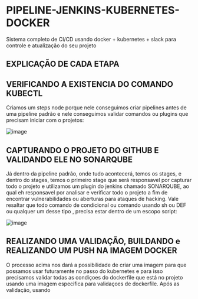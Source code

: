 # PIPELINE-JENKINS-KUBERNETES-DOCKER
Sistema completo de CI/CD usando docker + kubernetes + slack para controle e atualização do seu projeto

## EXPLICAÇÃO DE CADA ETAPA

## VERIFICANDO A EXISTENCIA DO COMANDO KUBECTL
  Criamos um steps node porque nele conseguimos criar pipelines antes de uma pipeline padrão e nele conseguimos validar comandos ou plugins que precisam iniciar com o projetos: 
  
![image](https://user-images.githubusercontent.com/37802657/129755479-ed508465-822b-4ab2-896c-ce6d81f18f51.png)

## CAPTURANDO O PROJETO DO GITHUB E VALIDANDO ELE NO SONARQUBE

  Já dentro da pipeline padrão, onde tudo acontecerá, temos os stages, e dentro do stages, temos o primeiro stage que será responsavel por capturar todo o projeto e utilizamos um plugin do jenkins chamado SONARQUBE, ao qual eh responsavel por analisar e verificar todo o projeto a fim de encontrar vulnerabilidades ou aberturas para ataques de hacking.
  Vale resaltar que todo comando de condicional ou comando usando sh ou DEF ou qualquer um desse tipo , precisa estar dentro de um escopo script:
  
  ![image](https://user-images.githubusercontent.com/37802657/129756534-ff50da9c-a0ed-468d-8ec2-26f22441dcc2.png)
  
## REALIZANDO UMA VALIDAÇÃO, BUILDANDO e REALIZANDO UM PUSH NA IMAGEM DOCKER

  O processo acima nos dará a possibilidade de criar uma imagem para que possamos usar futuramente no passo do kubernetes e para isso precisamos validar todas as condiçoes do dockerfile que está no projeto usando uma imagem especifica para validaçoes de dockerfile.
  Após as validação, usando
  
